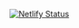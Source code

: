 [![Netlify Status](https://api.netlify.com/api/v1/badges/850ae888-2ae6-468c-ae46-5b5448794040/deploy-status)](https://app.netlify.com/projects/startfreshlsc/deploys)
